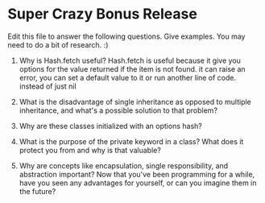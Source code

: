 # Super Crazy Bonus Release

Edit this file to answer the following questions. Give examples. You may need to do a bit of research. :)

1. Why is Hash.fetch useful?
	Hash.fetch is useful because it give you options for the value returned if the item is not found. it can raise an error, you can set a default value to it or run another line of code. instead of just nil

2. What is the disadvantage of single inheritance as opposed to multiple inheritance, and what's a possible solution to that problem?

3. Why are these classes initialized with an options hash?

4. What is the purpose of the private keyword in a class? What does it protect you from and why is that valuable?

5. Why are concepts like encapsulation, single responsibility, and abstraction important? Now that you've been programming for a while, have you seen any advantages for yourself, or can you imagine them in the future?
